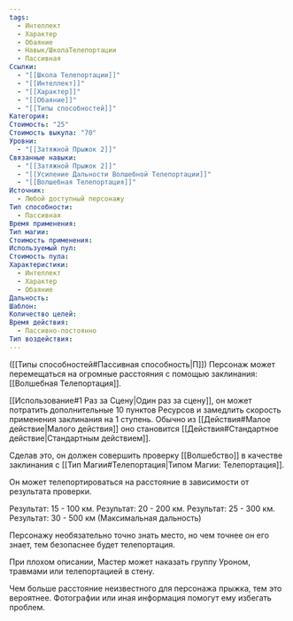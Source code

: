 ```yaml
---
tags:
  - Интеллект
  - Характер
  - Обаяние
  - Навык/ШколаТелепортации
  - Пассивная
Ссылки:
  - "[[Школа Телепортации]]"
  - "[[Интеллект]]"
  - "[[Характер]]"
  - "[[Обаяние]]"
  - "[[Типы способностей]]"
Категория: 
Стоимость: "25"
Стоимость выкупа: "70"
Уровни:
  - "[[Затяжной Прыжок 2]]"
Связанные навыки:
  - "[[Затяжной Прыжок 2]]"
  - "[[Усиление Дальности Волшебной Телепортации]]"
  - "[[Волшебная Телепортация]]"
Источник:
  - Любой доступный персонажу
Тип способности:
  - Пассивная
Время применения: 
Тип магии: 
Стоимость применения: 
Используемый пул: 
Стоимость пула: 
Характеристики:
  - Интеллект
  - Характер
  - Обаяние
Дальность: 
Шаблон: 
Количество целей: 
Время действия:
  - Пассивно-постоянно
Тип воздействия:
---
```

([[Типы способностей#Пассивная способность|П]]) Персонаж может перемещаться на огромные расстояния с помощью заклинания: [[Волшебная Телепортация]]. 

[[Использование#1 Раз за Сцену|Один раз за сцену]], он может потратить дополнительные 10 пунктов Ресурсов и замедлить скорость применения заклинания на 1 ступень. Обычно из [[Действия#Малое действие|Малого действия]] оно становится [[Действия#Стандартное действие|Стандартным действием]].

Сделав это, он должен совершить проверку [[Волшебство]] в качестве заклинания с [[Тип Магии#Телепортация|Типом Магии: Телепортация]].

Он может телепортироваться на расстояние в зависимости от результата проверки. 

Результат: 15 - 100 км.
Результат: 20 - 200 км.
Результат: 25 - 300 км.
Результат: 30 - 500 км (Максимальная дальность)

Персонажу необязательно точно знать место, но чем точнее он его знает, тем безопаснее будет телепортация. 

При плохом описании, Мастер может наказать группу Уроном, травмами или телепортацией в стену.

Чем больше расстояние неизвестного для персонажа прыжка, тем это вероятнее. Фотографии или иная информация помогут ему избегать проблем. 